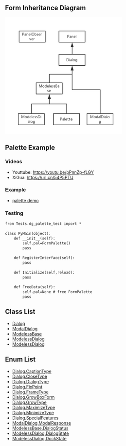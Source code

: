 ## Form Inheritance Diagram

<img src="../../../Imgs/form_inheritance_diagram.png" width="384px" height="384px" />

## Palette Example
### Videos
* Youttube: https://youtu.be/pPnnZp-fLGY
* XiGua: https://url.cn/54P5PTU

### Example
* [palette demo](../../../Scripts/Tests/dg_palette_test.py)

### Testing
```
from Tests.dg_palette_test import *

class PyMain(object):
    def __init__(self):
        self.pal=FormPalette()
        pass

    def RegisterInterface(self):
        pass
    
    def Initialize(self,reload):
        pass

    def FreeData(self):
        self.pal=None # free FormPalette
        pass
```

## Class List

* [Dialog](Dialog.md)
* [ModalDialog](ModalDialog.md)
* [ModelessBase](ModelessBase.md)
* [ModelessDialog](ModelessDialog.md)
* [ModelessDialog](ModelessDialog.md)


## Enum List

* [Dialog.CaptionType](Dialog_CaptionType.md)
* [Dialog.CloseType](Dialog_CloseType.md)
* [Dialog.DialogType](Dialog_DialogType.md)
* [Dialog.FixPoint](Dialog_FixPoint.md)
* [Dialog.FrameType](Dialog_FrameType.md)
* [Dialog.GrowBoxForm](Dialog_GrowBoxForm.md)
* [Dialog.GrowType](Dialog_GrowType.md)
* [Dialog.MaximizeType](Dialog_MaximizeType.md)
* [Dialog.MinimizeType](Dialog_MinimizeType.md)
* [Dialog.SpecialFeatures](Dialog_SpecialFeatures.md)
* [ModalDialog.ModalResponse](ModalDialog_ModalResponse.md)
* [ModelessBase.DialogStatus](ModelessBase_DialogStatus.md)
* [ModelessDialog.DialogState](ModelessDialog_DialogState.md)
* [ModelessDialog.DockState](ModelessDialog_DockState.md)
